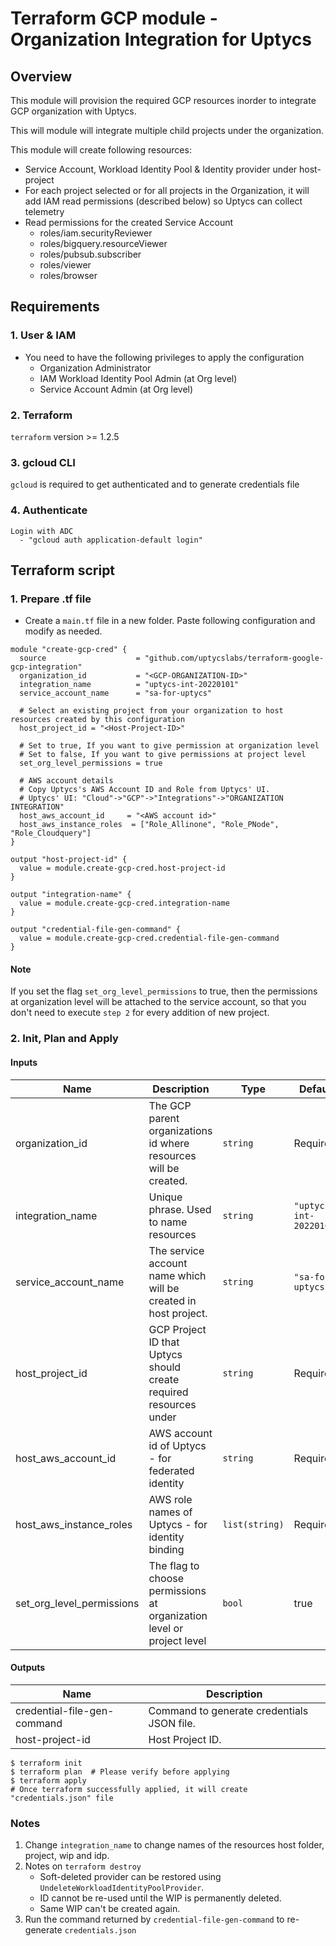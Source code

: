 # Terraform GCP module - Organization Integration for Uptycs

## Overview

This module will provision the required GCP resources inorder to integrate GCP organization with Uptycs.

This will module will integrate multiple child projects under the organization.

This module will create following resources:

* Service Account, Workload Identity Pool & Identity provider under host-project
* For each project selected or for all projects in the Organization, it will add IAM read permissions (described below) so Uptycs can collect telemetry
* Read permissions for the created Service Account
  * roles/iam.securityReviewer
  * roles/bigquery.resourceViewer
  * roles/pubsub.subscriber
  * roles/viewer
  * roles/browser

## Requirements

### 1. User & IAM

* You need to have the following privileges to apply the configuration
  * Organization Administrator
  * IAM Workload Identity Pool Admin (at Org level)
  * Service Account Admin (at Org level)

### 2. Terraform

`terraform` version >= 1.2.5

### 3. gcloud CLI

`gcloud` is required to get authenticated and to generate credentials file

### 4. Authenticate

```
Login with ADC
  - "gcloud auth application-default login"
```

## Terraform script

### 1. Prepare .tf file

* Create a `main.tf` file in a new folder. Paste following configuration and modify as needed.

```
module "create-gcp-cred" {
  source                    = "github.com/uptycslabs/terraform-google-gcp-integration"
  organization_id           = "<GCP-ORGANIZATION-ID>"
  integration_name          = "uptycs-int-20220101"
  service_account_name      = "sa-for-uptycs"

  # Select an existing project from your organization to host resources created by this configuration
  host_project_id = "<Host-Project-ID>"

  # Set to true, If you want to give permission at organization level
  # Set to false, If you want to give permissions at project level
  set_org_level_permissions = true

  # AWS account details
  # Copy Uptycs's AWS Account ID and Role from Uptycs' UI.
  # Uptycs' UI: "Cloud"->"GCP"->"Integrations"->"ORGANIZATION INTEGRATION"
  host_aws_account_id     = "<AWS account id>"
  host_aws_instance_roles  = ["Role_Allinone", "Role_PNode", "Role_Cloudquery"]
}

output "host-project-id" {
  value = module.create-gcp-cred.host-project-id
}

output "integration-name" {
  value = module.create-gcp-cred.integration-name
}

output "credential-file-gen-command" {
  value = module.create-gcp-cred.credential-file-gen-command
}

```

#### Note

If you set the flag `set_org_level_permissions` to true, then the permissions at organization level will be attached to the service account, so that you don't need to execute `step 2` for every addition of new project.

### 2. Init, Plan and Apply

#### Inputs


| Name                      | Description                                                           | Type           | Default                 |
| --------------------------- | ----------------------------------------------------------------------- | ---------------- | ------------------------- |
| organization_id           | The GCP parent organizations id where resources will be created.      | `string`       | Required                |
| integration_name          | Unique phrase. Used to name resources                                 | `string`       | `"uptycs-int-20220101"` |
| service_account_name      | The service account name which will be created in host project.       | `string`       | `"sa-for-uptycs"`       |
| host_project_id           | GCP Project ID that Uptycs should create required resources under     | `string`       | Required                |
| host_aws_account_id       | AWS account id of Uptycs - for federated identity                     | `string`       | Required                |
| host_aws_instance_roles   | AWS role names of Uptycs - for identity binding                       | `list(string)` | Required                |
| set_org_level_permissions | The flag to choose permissions at organization level or project level | `bool`         | true                |

#### Outputs


| Name                        | Description                                |
| ----------------------------- | -------------------------------------------- |
| credential-file-gen-command | Command to generate credentials JSON file. |
| host-project-id             | Host Project ID.                           |

```
$ terraform init
$ terraform plan  # Please verify before applying
$ terraform apply
# Once terraform successfully applied, it will create "credentials.json" file
```

### Notes

1. Change `integration_name` to change names of the resources host folder, project, wip and idp.
2. Notes on `terraform destroy`
   - Soft-deleted provider can be restored using `UndeleteWorkloadIdentityPoolProvider`.
   - ID cannot be re-used until the WIP is permanently deleted.
   - Same WIP can't be created again.
3. Run the command returned by `credential-file-gen-command` to re-generate `credentials.json`
